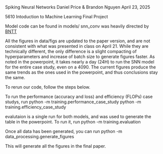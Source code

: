 Spiking Neural Networks
Daniel Price & Brandon Nguyen
April 23, 2025

5610 Intoduction to Machine Learning Final Project

Model code can be found in models/
snn_conv was heavily directed by [BNTT](https://github.com/Intelligent-Computing-Lab-Yale/BNTT-Batch-Normalization-Through-Time)

All the figures in data/figs are updated to the paper version, and are not consistent with what was presented in class on April 21.
While they are technically different, the only difference is a slight compacting of hyperparameters and increase of batch size to generate figures faster. As noted in the powerpoint, it takes
nearly a day (24H) to run the SNN model for the entire case study, even on a 4090.
The current figures produce the same trends as the ones used in the powerpoint, and thus conclusions stay the same.

To rerun our code, follow the steps below.

To run the performance (accuracy and loss) and efficiency (FLOPs) case studys, run
python -m training.performance_case_study
python -m training.efficiency_case_study

evalutaion is a single run for both models, and was used to generate the table in the powerpoint. To run it, run
python -m training.evaluation

Once all data has been generated, you can run
python -m data_processing.generate_figures

This will generate all the figures in the final paper.